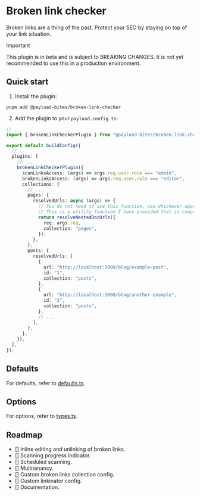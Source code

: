 # Broken link checker

Broken links are a thing of the past. Protect your SEO by staying on top of your link situation.

> [!IMPORTANT]
> This plugin is in beta and is subject to BREAKING CHANGES. It is not yet recommended to use this in a production environment.

## Quick start

1. Install the plugin:

```shell
pnpm add @payload-bites/broken-link-checker
```

2. Add the plugin to your `payload.config.ts`:

```ts
// ...
import { brokenLinkCheckerPlugin } from "@payload-bites/broken-link-checker";

export default buildConfig({
  // ...
  plugins: [
    // ...
    brokenLinkCheckerPlugin({
      scanLinksAccess: (args) => args.req.user.role === "admin",
      brokenLinksAccess: (args) => args.req.user.role === "editor",
      collections: {
        // ...
        pages: {
          resolvedUrls: async (args) => {
            // You do not need to use this function, use whichever approach works for your project needs.
            // This is a utility function I have provided that is compatible with plugin-nested-docs.
            return resolveNestedDocUrls({
              req: args.req,
              collection: "pages",
            });
          },
        },
        posts: {
          resolvedUrls: [
            {
              url: "http://localhost:3000/blog/example-post",
              id: "1",
              collection: "posts",
            },
            {
              url: "http://localhost:3000/blog/another-example",
              id: "2",
              collection: "posts",
            },
            // ...
          ],
        },
      },
    }),
  ],
});
```

## Defaults

For defaults, refer to [defaults.ts](./src/defaults.ts).

## Options

For options, refer to [types.ts](./src/types.ts).

## Roadmap

- [] Inline editing and unlinking of broken links.
- [] Scanning progress indicator.
- [] Scheduled scanning.
- [] Multitenancy.
- [] Custom broken links collection config.
- [] Custom linkinator config.
- [] Documentation.
